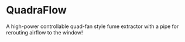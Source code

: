 # QuadraFlow
A high-power controllable quad-fan style fume extractor with a pipe for rerouting airflow to the window! 
